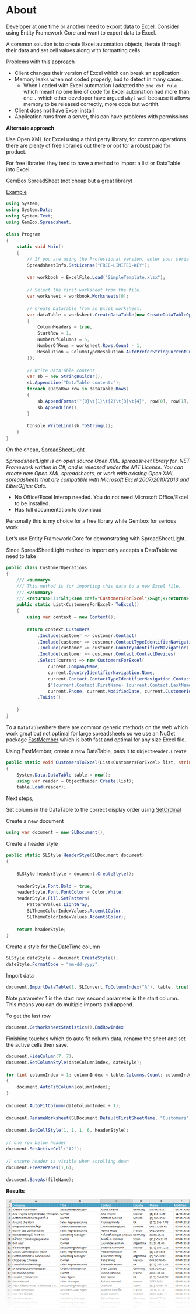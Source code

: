 ﻿# About

Developer at one time or another need to export data to Excel. Consider using Entity Framework Core and want to export data to Excel. 

A common solution is to create Excel automation objects, iterate through their data and set cell values along with formatting cells. 

Problems with this approach

- Client changes their version of Excel which can break an application
- Memory leaks when not coded properly, had to detect in many cases.
  - When I coded with Excel automation I adapted the `one dot rule` which meant no one line of code for Excel automation had more than one <kbd>.</kbd> which other developer have argued `why?` well because it allows memory to be released correctly, more code but worthit.
- Client does not have Excel install
- Application runs from a server, this can have problems with permissions

**Alternate approach**

Use Open XML for Excel using a third party library, for common operations there are plenty of free libraries out there or opt for a robust paid for product. 

For free libraries they tend to have a method to import a list or DataTable into Excel.

GemBox.SpreadSheet (not cheap but a great library)

[Example](https://www.gemboxsoftware.com/spreadsheet/examples/open-read-import-excel-spreadsheet/6007)

```csharp
using System;
using System.Data;
using System.Text;
using GemBox.Spreadsheet;

class Program
{
    static void Main()
    {
        // If you are using the Professional version, enter your serial key below.
        SpreadsheetInfo.SetLicense("FREE-LIMITED-KEY");

        var workbook = ExcelFile.Load("SimpleTemplate.xlsx");

        // Select the first worksheet from the file.
        var worksheet = workbook.Worksheets[0];

        // Create DataTable from an Excel worksheet.
        var dataTable = worksheet.CreateDataTable(new CreateDataTableOptions()
        {
            ColumnHeaders = true,
            StartRow = 1,
            NumberOfColumns = 5,
            NumberOfRows = worksheet.Rows.Count - 1,
            Resolution = ColumnTypeResolution.AutoPreferStringCurrentCulture
        });

        // Write DataTable content
        var sb = new StringBuilder();
        sb.AppendLine("DataTable content:");
        foreach (DataRow row in dataTable.Rows)
        {
            sb.AppendFormat("{0}\t{1}\t{2}\t{3}\t{4}", row[0], row[1], row[2], row[3], row[4]);
            sb.AppendLine();
        }

        Console.WriteLine(sb.ToString());
    }
}
```

On the cheap, [SpreadSheetLight](https://spreadsheetlight.com/)

*SpreadsheetLight is an open source Open XML spreadsheet library for .NET Framework written in C#, and is released under the MIT License. You can create new Open XML spreadsheets, or work with existing Open XML spreadsheets that are compatible with Microsoft Excel 2007/2010/2013 and LibreOffice Calc.*

- No Office/Excel Interop needed. You do not need Microsoft Office/Excel to be installed.
- Has full documentation to download

Personally this is my choice for a free library while Gembox for serious work.

Let’s use Entity Framework Core for demonstrating with SpreadSheetLight.

Since SpreadSheetLight method to import only accepts a DataTable we need to take

```csharp
public class CustomerOperations
{
    /// <summary>
    /// This method is for importing this data to a new Excel file.
    /// </summary>
    /// <returns>List&lt;<see cref="CustomersForExcel"/>&gt;</returns>
    public static List<CustomersForExcel> ToExcel()
    {
        using var context = new Context();

        return context.Customers
            .Include(customer => customer.Contact)
            .Include(customer => customer.ContactTypeIdentifierNavigation)
            .Include(customer => customer.CountryIdentifierNavigation)
            .Include(customer => customer.Contact.ContactDevices)
            .Select(current => new CustomersForExcel(
                current.CompanyName, 
                current.CountryIdentifierNavigation.Name, 
                current.Contact.ContactTypeIdentifierNavigation.ContactTitle, 
                $"{current.Contact.FirstName} {current.Contact.LastName}", 
                current.Phone, current.ModifiedDate, current.CustomerIdentifier))
            .ToList();

    }
}
```

To a `DataTable`where there are common generic methods on the web which work great but not optimal for large spreadsheets so we use an NuGet package [FastMember](https://www.nuget.org/packages/FastMember/) which is both fast and optimal for any size Excel file.

Using FastMember, create a new DataTable, pass it to `ObjectReader.Create`

```csharp
public static void CustomersToExcel(List<CustomersForExcel> list, string fileName)
{
    System.Data.DataTable table = new();
    using var reader = ObjectReader.Create(list);
    table.Load(reader);
```

Next steps, 

Set colums in the DataTable to the correct display order using [SetOrdinal](http://example.com)

Create a new document

```csharp
using var document = new SLDocument();
```

Create a header style

```csharp
public static SLStyle HeaderStye(SLDocument document)
{
    
    SLStyle headerStyle = document.CreateStyle();

    headerStyle.Font.Bold = true;
    headerStyle.Font.FontColor = Color.White;
    headerStyle.Fill.SetPattern(
        PatternValues.LightGray,
        SLThemeColorIndexValues.Accent1Color,
        SLThemeColorIndexValues.Accent5Color);

    return headerStyle;
}
```

Create a style for the DateTime column

```csharp
SLStyle dateStyle = document.CreateStyle();
dateStyle.FormatCode = "mm-dd-yyyy";
```

Import data

```csharp
document.ImportDataTable(1, SLConvert.ToColumnIndex("A"), table, true);
```

Note parameter 1 is the start row, second parameter is the start column. This means you can do multiple imports and append.

To get the last row

```csharp
document.GetWorksheetStatistics().EndRowIndex
```

Finishing touches which do auto fit column data, rename the sheet and set the active cells then save.

```csharp
document.HideColumn(7, 7);
document.SetColumnStyle(dateColumnIndex, dateStyle);

for (int columnIndex = 1; columnIndex < table.Columns.Count; columnIndex++)
{
    document.AutoFitColumn(columnIndex);
}

document.AutoFitColumn(dateColumnIndex + 1);
            
document.RenameWorksheet(SLDocument.DefaultFirstSheetName, "Customers");

document.SetCellStyle(1, 1, 1, 6, headerStyle);

// one row below header
document.SetActiveCell("A2");

// ensure header is visible when scrolling down
document.FreezePanes(1,6);

document.SaveAs(fileName);
```

**Results**

![example](../assets/Excel1.png)

